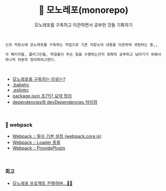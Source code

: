 <h1 align="center">🦄 모노레포(monorepo)</h1>
<p align="center">모노레포를 구축하고 이관하면서 공부한 것들 기록하기</p>

<br>

```
신규 저장소에 모노레포를 구축하는 작업으로 기존 저장소의 내용을 이관하여 셋팅하는 중,,

각 패키지들, 플러그인들, 파일들이 무슨 일을 수행하는건지 정확히 공부하고 넘어가기 위해서
하나씩 차분히 정리하려고한다.
```

<br>

- [모노레포를 구축하는 이유는?](https://github.com/mireyhgnay/fe-monorepo/blob/main/MonoRepo/%EB%AA%A8%EB%85%B8%EB%A0%88%ED%8F%AC%EB%A5%BC%20%EA%B5%AC%EC%B6%95%ED%95%98%EB%8A%94%20%EC%9D%B4%EC%9C%A0%EB%8A%94%3F.md)
- [.babelrc](https://github.com/mireyhgnay/fe-monorepo/blob/main/MonoRepo/.babelrc.md)
- [.eslintrc](https://github.com/mireyhgnay/fe-monorepo/blob/main/MonoRepo/.eslintrc.md)
- [package.json 초간단 요약 정리](https://github.com/mireyhgnay/fe-monorepo/blob/main/MonoRepo/package.json%20%EC%B4%88%EA%B0%84%EB%8B%A8%20%EC%9A%94%EC%95%BD%20%EC%A0%95%EB%A6%AC.md)
- [dependencies와 devDependencies 차이점](https://github.com/mireyhgnay/fe-monorepo/blob/main/MonoRepo/dependencies%EC%99%80%20devDependencies%20%EC%B0%A8%EC%9D%B4%EC%A0%90.md)

<br>

### 📁 webpack

- [Webpack :: 필수 기본 설정 (webpack.core.js)](<https://github.com/mireyhgnay/fe-monorepo/blob/main/MonoRepo/webpack/Webpack%20%3A%3A%20%ED%95%84%EC%88%98%20%EA%B8%B0%EB%B3%B8%20%EC%84%A4%EC%A0%95%20(webpack.core.js).md>)
- [Webpack :: Loader 종류](https://github.com/mireyhgnay/fe-monorepo/blob/main/MonoRepo/webpack/Webpack%20%3A%3A%20Loader%20%EC%A2%85%EB%A5%98.md)
- [Webpack :: ProvidePlugin](https://github.com/mireyhgnay/fe-monorepo/blob/main/MonoRepo/webpack/Webpack%20%3A%3A%20ProvidePlugin.md)

<br />

### 회고

- [모노레포 프로젝트 진행하며...✍🏻](https://hyerimiya.notion.site/c9bdfb7b677846c3b041d5571c13c4ba?pvs=4)